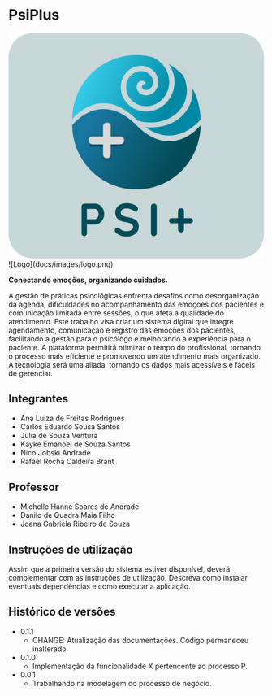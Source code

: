# PsiPlus

<div style="text-align: center;">
  <img src="docs/images/logo.png" alt="Descrição da Imagem" />
</div>
![Logo](docs/images/logo.png)

**Conectando emoções, organizando cuidados.**

A gestão de práticas psicológicas enfrenta desafios como desorganização da agenda, dificuldades no acompanhamento das emoções dos pacientes e comunicação limitada entre sessões, o que afeta a qualidade do atendimento. Este trabalho visa criar um sistema digital que integre agendamento, comunicação e registro das emoções dos pacientes, facilitando a gestão para o psicólogo e melhorando a experiência para o paciente. A plataforma permitirá otimizar o tempo do profissional, tornando o processo mais eficiente e promovendo um atendimento mais organizado. A tecnologia será uma aliada, tornando os dados mais acessíveis e fáceis de gerenciar.

## Integrantes

* Ana Luiza de Freitas Rodrigues
* Carlos Eduardo Sousa Santos
* Júlia de Souza Ventura
* Kayke Emanoel de Souza Santos
* Nico Jobski Andrade
* Rafael Rocha Caldeira Brant

## Professor

* Michelle Hanne Soares de Andrade
* Danilo de Quadra Maia Filho
* Joana Gabriela Ribeiro de Souza

## Instruções de utilização

Assim que a primeira versão do sistema estiver disponível, deverá complementar com as instruções de utilização. Descreva como instalar eventuais dependências e como executar a aplicação.

## Histórico de versões

* 0.1.1
    * CHANGE: Atualização das documentações. Código permaneceu inalterado.
* 0.1.0
    * Implementação da funcionalidade X pertencente ao processo P.
* 0.0.1
    * Trabalhando na modelagem do processo de negócio.

